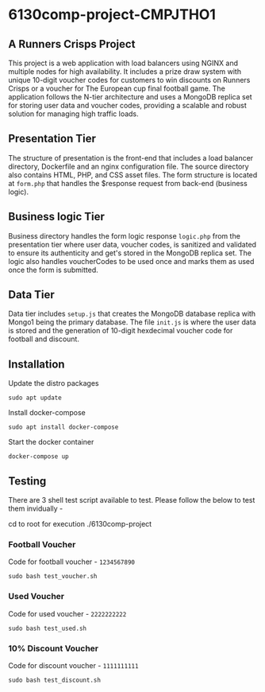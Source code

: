 # 6130comp-project-CMPJTHO1

## A Runners Crisps Project

This project is a web application with load balancers using NGINX and multiple nodes for high availability. It includes a prize draw system with unique 10-digit voucher codes for customers to win discounts on Runners Crisps or a voucher for The European cup final football game. The application follows the N-tier architecture and uses a MongoDB replica set for storing user data and voucher codes, providing a scalable and robust solution for managing high traffic loads.

## Presentation Tier

The structure of presentation is the front-end that includes a load balancer directory, Dockerfile and an nginx configuration file. The source directory also contains HTML, PHP, and CSS asset files. The form structure is located at `form.php` that handles the $response request from back-end (business logic).


## Business logic Tier

Business directory handles the form logic response `logic.php` from the presentation tier where user data, voucher codes, is sanitized and validated to ensure its authenticity and get's stored in the MongoDB replica set. The logic also handles voucherCodes to be used once and marks them as used once the form is submitted.

## Data Tier

Data tier includes `setup.js` that creates the MongoDB database replica with Mongo1 being the primary database. The file `init.js` is where the user data is stored and the generation of 10-digit hexdecimal voucher code for football and discount.

## Installation

Update the distro packages

`sudo apt update`

Install docker-compose

`sudo apt install docker-compose`

Start the docker container

`docker-compose up`

## Testing

There are 3 shell test script available to test.  Please follow the below to test them invidually -

cd to root for execution ./6130comp-project

### Football Voucher

Code for football voucher - `1234567890`

`sudo bash test_voucher.sh`

### Used Voucher

Code for used voucher - `2222222222`

`sudo bash test_used.sh`

### 10% Discount Voucher 

Code for discount voucher - `1111111111`

`sudo bash test_discount.sh`
